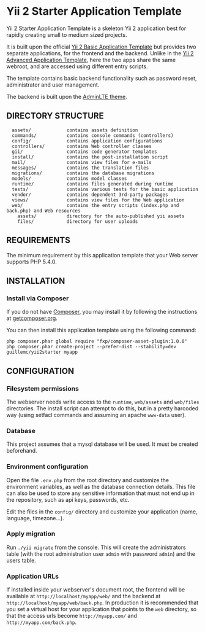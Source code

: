 Yii 2 Starter Application Template
==================================

Yii 2 Starter Application Template is a skeleton Yii 2 application best for
rapidly creating small to medium sized projects.

It is built upon the official [Yii 2 Basic Application Template](https://github.com/yiisoft/yii2-app-basic)
but provides two separate applications, for the frontend and the backend. Unlike in the
[Yii 2 Advanced Application Template](https://github.com/yiisoft/yii2-app-advanced), here the
two apps share the same webroot, and are accessed using different entry scripts.

The template contains basic backend functionality such as password reset, administrator and user management.

The backend is built upon the [AdminLTE theme](https://almsaeedstudio.com/AdminLTE).

DIRECTORY STRUCTURE
-------------------

      assets/             contains assets definition
      commands/           contains console commands (controllers)
      config/             contains application configurations
      controllers/        contains Web controller classes
      gii/                contains code generator templates
      install/            contains the post-installation script
      mail/               contains view files for e-mails
      messages/           contains the translation files
      migrations/         contains the database migrations
      models/             contains model classes
      runtime/            contains files generated during runtime
      tests/              contains various tests for the basic application
      vendor/             contains dependent 3rd-party packages
      views/              contains view files for the Web application
      web/                contains the entry scripts (index.php and back.php) and Web resources
        assets/           directory for the auto-published yii assets
        files/            directory for user uploads



REQUIREMENTS
------------

The minimum requirement by this application template that your Web server supports PHP 5.4.0.


INSTALLATION
------------

### Install via Composer

If you do not have [Composer](http://getcomposer.org/), you may install it by following the instructions
at [getcomposer.org](http://getcomposer.org/doc/00-intro.md#installation-nix).

You can then install this application template using the following command:

~~~
php composer.phar global require "fxp/composer-asset-plugin:1.0.0"
php composer.phar create-project --prefer-dist --stability=dev guillemc/yii2starter myapp
~~~


CONFIGURATION
-------------

### Filesystem permissions

The webserver needs write access to the `runtime`, `web/assets` and `web/files` directories. 
The install script can attempt to do this, but in a pretty harcoded way (using setfacl commands 
and assuming an apache `www-data` user).

### Database

This project assumes that a mysql database will be used. It must be created beforehand.

### Environment configuration

Open the file `.env.php` from the root directory and customize the environment
variables, as well as the database connection details. This file can also be used to store any sensitive
information that must not end up in the repository, such as api keys, passwords, etc.

Edit the files in the `config/` directory and customize your application (name, language, timezone...).

### Apply migration

Run `./yii migrate` from the console. This will create the administrators table (with the root administration
user `admin` with password `admin`) and the users table.

### Application URLs

If installed inside your webserver's document root, the frontend will be available at `http://localhost/myapp/web/`
and the backend at `http://localhost/myapp/web/back.php`. In production it is recommended that you set a virtual
host for your application that points to the `web` directory, so that the access urls become `http://myapp.com/`
and `http://myapp.com/back.php`.


